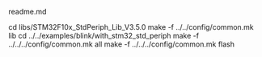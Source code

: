 readme.md

cd libs/STM32F10x_StdPeriph_Lib_V3.5.0
make -f ../../config/common.mk lib
cd ../../examples/blink/with_stm32_std_periph
make -f ../../../config/common.mk all
make -f ../../../config/common.mk flash
